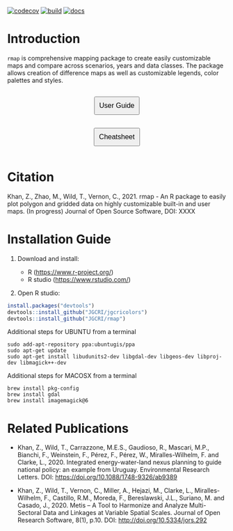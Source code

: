 <!-- badges: start -->
[![codecov](https://codecov.io/gh/JGCRI/rmap/branch/main/graph/badge.svg?token=XQ913U4IYM)](https://codecov.io/gh/JGCRI/rmap) 
[![build](https://github.com/JGCRI/rmap/workflows/build/badge.svg)](https://github.com/JGCRI/rmap/workflows/build/badge.svg)
[![docs](https://github.com/JGCRI/rmap/actions/workflows/docs.yaml/badge.svg?branch=main)](https://github.com/JGCRI/rmap/actions/workflows/docs.yaml)
<!-- badges: end -->


<!-- ------------------------>
<!-- ------------------------>
# <a name="Introduction"></a>Introduction
<!-- ------------------------>
<!-- ------------------------>

`rmap` is comprehensive mapping package to create easily customizable maps and compare across scenarios, years and data classes. The package allows creation of difference maps as well as customizable legends, color palettes and styles.

<div align="center">

<button onclick="window.location.href='https://jgcri.github.io/rmap/articles/vignette_map.html'" style="text-align:center;font-size: 16px;padding: 10px;margin: 15px">User Guide</button>       
<button onclick="window.location.href='https://jgcri.github.io/rmap/cheatsheet.pdf'" style="text-align:center;font-size: 16px;padding: 10px; margin:15px">Cheatsheet</button>

</div>

<!-- ------------------------>
<!-- ------------------------>
# <a name="Citation"></a>Citation
<!-- ------------------------>
<!-- ------------------------>

Khan, Z., Zhao, M., Wild, T., Vernon, C., 2021. rmap - An R package to easily plot polygon and gridded data on highly customizable built-in and user maps. (In progress) Journal of Open Source Software, DOI: XXXX

<!-- ------------------------>
<!-- ------------------------>
# <a name="InstallGuide"></a>Installation Guide
<!-- ------------------------>
<!-- ------------------------>

1. Download and install:
    - R (https://www.r-project.org/)
    - R studio (https://www.rstudio.com/)  
    
    
2. Open R studio:

```r
install.packages("devtools")
devtools::install_github("JGCRI/jgcricolors")
devtools::install_github("JGCRI/rmap")
```

Additional steps for UBUNTU from a terminal
```
sudo add-apt-repository ppa:ubuntugis/ppa
sudo apt-get update
sudo apt-get install libudunits2-dev libgdal-dev libgeos-dev libproj-dev libmagick++-dev
```

Additional steps for MACOSX from a terminal
```
brew install pkg-config
brew install gdal
brew install imagemagick@6
```

<!-- ------------------------>
<!-- ------------------------>
# <a name="Publications"></a>Related Publications
<!-- ------------------------>
<!-- ------------------------>

- Khan, Z., Wild, T., Carrazzone, M.E.S., Gaudioso, R., Mascari, M.P., Bianchi, F., Weinstein, F., Pérez, F., Pérez, W., Miralles-Wilhelm, F. and Clarke, L., 2020. Integrated energy-water-land nexus planning to guide national policy: an example from Uruguay. Environmental Research Letters. DOI: https://doi.org/10.1088/1748-9326/ab9389

- Khan, Z., Wild, T., Vernon, C., Miller, A., Hejazi, M., Clarke, L., Miralles-Wilhelm, F., Castillo, R.M., Moreda, F., Bereslawski, J.L., Suriano, M. and Casado, J., 2020. Metis – A Tool to Harmonize and Analyze Multi-Sectoral Data and Linkages at Variable Spatial Scales. Journal of Open Research Software, 8(1), p.10. DOI: http://doi.org/10.5334/jors.292

  
